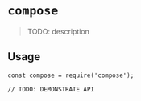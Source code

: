# `compose`

> TODO: description

## Usage

```
const compose = require('compose');

// TODO: DEMONSTRATE API
```
